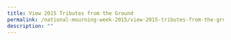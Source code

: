 ```yaml
---
title: View 2015 Tributes from the Ground
permalink: /national-mourning-week-2015/view-2015-tributes-from-the-ground
description: ""
---
```


